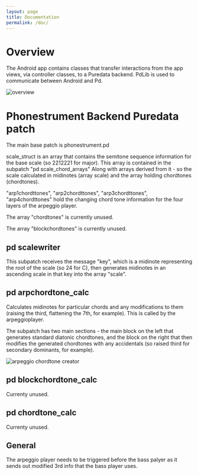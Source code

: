 ```yaml
---
layout: page
title: Documentation
permalink: /doc/
---
```


# Overview

The Android app contains classes that transfer interactions from the app views, via controller classes, to a Puredata backend. PdLib is used to communicate between Android and Pd.

![overview](../assets/overview2.png)



# Phonestrument Backend Puredata patch

The main base patch is phonestrument.pd

scale_struct is an array that contains the semitone sequence information for
the base scale (so 2212221 for major). This array is contained in the subpatch
"pd scale_chord_arrays" Along with arrays derived from it - so the scale
calculated in midinotes (array scale) and the array holding chordtones
(chordtones).

"arp1chordttones", "arp2chordttones", "arp3chordttones", "arp4chordttones" hold
the changing chord tone information for the four layers of the arpeggio player.

The array "chordtones" is currently unused.

The array "blockchordtones" is currently unused.

## pd scalewriter

This subpatch receives the message "key", which is a midinote representing the
root of the scale (so 24 for C), then generates midinotes in an ascending scale
in that key into the array "scale".

## pd arpchordtone_calc

Calculates midinotes for particular chords and any modifications to them
(raising the third, flattening the 7th, for example). This is called by the
arpeggioplayer.

The subpatch has two main sections - the main block on the left that generates
standard diatonic chordtones, and the block on the right that then modifies the
generated chordtones with any accidentals (so raised third for secondary
dominants, for example).

![arpeggio chordtone creator](../assets/arpchordtone_calc.png)

## pd blockchordtone_calc

Currenty unused.

## pd chordtone_calc

Currenty unused.

## General

The arpeggio player needs to be triggered before the bass palyer as it sends
out modified 3rd info that the bass player uses.



